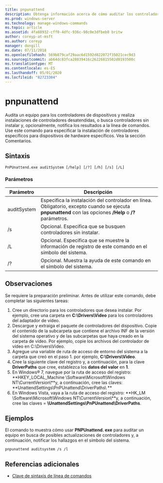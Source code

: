 ```yaml
---
title: pnpunattend
description: Obtenga información acerca de cómo auditar los controladores de dispositivos en un equipo, así como realizar instalaciones de controladores silenciosos.
ms.prod: windows-server
ms.technology: manage-windows-commands
ms.topic: article
ms.assetid: 4fa88932-cff0-4dfc-936c-98c0e3dfbeb8 britw
author: coreyp-at-msft
ms.author: coreyp
manager: dongill
ms.date: 07/11/2018
ms.openlocfilehash: 569b879caf29aac6d1592d822072f35021cec9d3
ms.sourcegitcommit: ab64dc83fca28039416c26226815502d0193500c
ms.translationtype: MT
ms.contentlocale: es-ES
ms.lasthandoff: 05/01/2020
ms.locfileid: "82723304"
---
```

# <a name="pnpunattend"></a>pnpunattend

Audita un equipo para los controladores de dispositivos y realiza instalaciones de controladores desatendidas, o busca controladores sin instalar y, opcionalmente, notifica los resultados a la línea de comandos. Use este comando para especificar la instalación de controladores específicos para dispositivos de hardware específicos. Vea la sección Comentarios.

## <a name="syntax"></a>Sintaxis

```
PnPUnattend.exe auditSystem [/help] [/?] [/h] [/s] [/L]
```

### <a name="parameters"></a>Parámetros

|Parámetro|Descripción|
|---------|-----------|
|auditSystem|Especifica la instalación del controlador en línea.</br>Obligatorio, excepto cuando se ejecuta **pnpunattend** con las opciones **/Help** o **/?** parámetros.|
|/s|Opcional. Especifica que se busquen controladores sin instalar.|
|/L|Opcional. Especifica que se muestre la información de registro de este comando en el símbolo del sistema.|
|/?|Opcional. Muestra la ayuda de este comando en el símbolo del sistema.|

## <a name="remarks"></a>Observaciones

Se requiere la preparación preliminar. Antes de utilizar este comando, debe completar las siguientes tareas:

1. Cree un directorio para los controladores que desea instalar. Por ejemplo, cree una carpeta en **C:\Drivers\Video** para los controladores del adaptador de vídeo.
2. Descargue y extraiga el paquete de controladores del dispositivo. Copie el contenido de la subcarpeta que contiene el archivo INF de la versión del sistema operativo y de las subcarpetas que haya creado en la carpeta de vídeo. Por ejemplo, copie los archivos del controlador de vídeo en C:\Drivers\Video.
3. Agregue una variable de ruta de acceso de entorno del sistema a la carpeta que creó en el paso 1. por ejemplo, **C:\Drivers\Video**.
4. Cree la siguiente clave del registro y, a continuación, para la clave **DriverPaths** que cree, establezca los **datos del valor** en **1**.
5. En Windows® 7, navegue por la ruta de acceso del registro: **HKEY_LOCAL_Machine \Software\Microsoft\Windows NT\CurrentVersion\\**y, a continuación, cree las claves: **UnattendSettings\PnPUnattend\DriverPaths\\ **
6. En Windows Vista, vaya a la ruta de acceso del registro: **HK_LM \Software\Microsoft\Windows NT\CurrentVersion\\**y, a continuación, cree las claves = **\UnattendSettings\PnPUnattend\DriverPaths**.

## <a name="examples"></a>Ejemplos

El comando to muestra cómo usar **PNPUnattend. exe** para auditar un equipo en busca de posibles actualizaciones de controladores y, a continuación, notificar los hallazgos en el símbolo del sistema.

```
pnpunattend auditsystem /s /l 
```

## <a name="additional-references"></a>Referencias adicionales

- [Clave de sintaxis de línea de comandos](command-line-syntax-key.md)